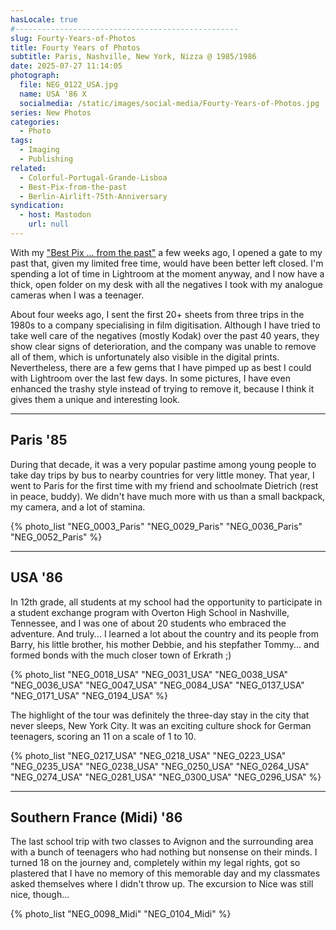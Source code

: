 ```yaml
---
hasLocale: true
#--------------------------------------------------
slug: Fourty-Years-of-Photos
title: Fourty Years of Photos
subtitle: Paris, Nashville, New York, Nizza @ 1985/1986
date: 2025-07-27 11:14:05
photograph:
  file: NEG_0122_USA.jpg
  name: USA '86 X
  socialmedia: /static/images/social-media/Fourty-Years-of-Photos.jpg
series: New Photos
categories:
  - Photo
tags:
  - Imaging
  - Publishing
related:
  - Colorful-Portugal-Grande-Lisboa
  - Best-Pix-from-the-past
  - Berlin-Airlift-75th-Anniversary
syndication:
  - host: Mastodon
    url: null
---
```


With my ["Best Pix ... from the past"](/post/Best-Pix-from-the-past/) a few weeks ago, I opened a gate to my past that, given my limited free time, would have been better left closed. I'm spending a lot of time in Lightroom at the moment anyway, and I now have a thick, open folder on my desk with all the negatives I took with my analogue cameras when I was a teenager.

About four weeks ago, I sent the first 20+ sheets from three trips in the 1980s to a company specialising in film digitisation. Although I have tried to take well care of the negatives (mostly Kodak) over the past 40 years, they show clear signs of deterioration, and the company was unable to remove all of them, which is unfortunately also visible in the digital prints. Nevertheless, there are a few gems that I have pimped up as best I could with Lightroom over the last few days. In some pictures, I have even enhanced the trashy style instead of trying to remove it, because I think it gives them a unique and interesting look.

<!-- more -->

---

## Paris '85

During that decade, it was a very popular pastime among young people to take day trips by bus to nearby countries for very little money. That year, I went to Paris for the first time with my friend and schoolmate Dietrich (rest in peace, buddy). We didn't have much more with us than a small backpack, my camera, and a lot of stamina.

{% photo_list
  "NEG_0003_Paris"
  "NEG_0029_Paris"
  "NEG_0036_Paris"
  "NEG_0052_Paris"
%}

---

## USA '86

In 12th grade, all students at my school had the opportunity to participate in a student exchange program with Overton High School in Nashville, Tennessee, and I was one of about 20 students who embraced the adventure. And truly... I learned a lot about the country and its people from Barry, his little brother, his mother Debbie, and his stepfather Tommy... and formed bonds with the much closer town of Erkrath ;)

{% photo_list
  "NEG_0018_USA"
  "NEG_0031_USA"
  "NEG_0038_USA"
  "NEG_0036_USA"
  "NEG_0047_USA"
  "NEG_0084_USA"
  "NEG_0137_USA"
  "NEG_0171_USA"
  "NEG_0194_USA"
%}

The highlight of the tour was definitely the three-day stay in the city that never sleeps, New York City. It was an exciting culture shock for German teenagers, scoring an 11 on a scale of 1 to 10.

{% photo_list
  "NEG_0217_USA"
  "NEG_0218_USA"
  "NEG_0223_USA"
  "NEG_0235_USA"
  "NEG_0238_USA"
  "NEG_0250_USA"
  "NEG_0264_USA"
  "NEG_0274_USA"
  "NEG_0281_USA"
  "NEG_0300_USA"
  "NEG_0296_USA"
%}

---

## Southern France (Midi) '86

The last school trip with two classes to Avignon and the surrounding area with a bunch of teenagers who had nothing but nonsense on their minds. I turned 18 on the journey and, completely within my legal rights, got so plastered that I have no memory of this memorable day and my classmates asked themselves where I didn't throw up. The excursion to Nice was still nice, though...

{% photo_list
  "NEG_0098_Midi"
  "NEG_0104_Midi"
%}

